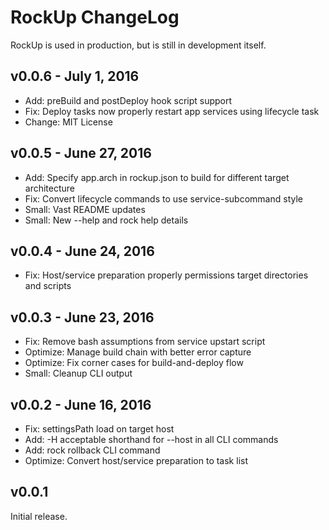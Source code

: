 RockUp ChangeLog
================

RockUp is used in production, but is still in development itself.

## v0.0.6 - July 1, 2016

* Add: preBuild and postDeploy hook script support
* Fix: Deploy tasks now properly restart app services using lifecycle task
* Change: MIT License

## v0.0.5 - June 27, 2016

* Add: Specify app.arch in rockup.json to build for different target architecture
* Fix: Convert lifecycle commands to use service-subcommand style
* Small: Vast README updates
* Small: New --help and rock help details

## v0.0.4 - June 24, 2016

* Fix: Host/service preparation properly permissions target directories and scripts

## v0.0.3 - June 23, 2016

* Fix: Remove bash assumptions from service upstart script
* Optimize: Manage build chain with better error capture
* Optimize: Fix corner cases for build-and-deploy flow
* Small: Cleanup CLI output

## v0.0.2 - June 16, 2016

* Fix: settingsPath load on target host
* Add: -H acceptable shorthand for --host in all CLI commands
* Add: rock rollback CLI command
* Optimize: Convert host/service preparation to task list

## v0.0.1

Initial release.

